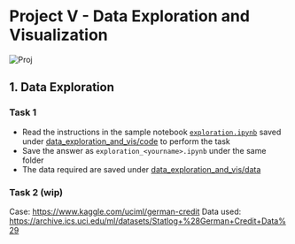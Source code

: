 # Project V - Data Exploration and Visualization
![Proj](https://img.shields.io/badge/proj-wip-yellowgreen.svg)

## 1. Data Exploration
### Task 1
- Read the instructions in the sample notebook [`exploration.ipynb`](./data_exploration_and_vis/code/exploration.ipynb) saved under [data_exploration_and_vis/code](./data_exploration_and_vis/code) to perform the task
- Save the answer as `exploration_<yourname>.ipynb` under the same folder
- The data required are saved under [data_exploration_and_vis/data](./data_exploration_and_vis)

### Task 2 (wip)
Case: https://www.kaggle.com/uciml/german-credit
Data used: https://archive.ics.uci.edu/ml/datasets/Statlog+%28German+Credit+Data%29
